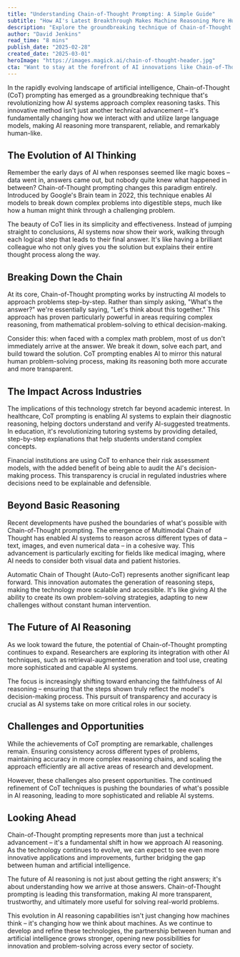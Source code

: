 ```yaml
---
title: "Understanding Chain-of-Thought Prompting: A Simple Guide"
subtitle: "How AI's Latest Breakthrough Makes Machine Reasoning More Human"
description: "Explore the groundbreaking technique of Chain-of-Thought prompting, which revolutionizes AI reasoning by enabling systems to approach tasks with a human-like thought process. Discover its impact across various industries and its potential future developments."
author: "David Jenkins"
read_time: "8 mins"
publish_date: "2025-02-28"
created_date: "2025-03-01"
heroImage: "https://images.magick.ai/chain-of-thought-header.jpg"
cta: "Want to stay at the forefront of AI innovations like Chain-of-Thought prompting? Follow us on LinkedIn for daily updates on breakthrough technologies shaping the future of artificial intelligence."
---
```


In the rapidly evolving landscape of artificial intelligence, Chain-of-Thought (CoT) prompting has emerged as a groundbreaking technique that's revolutionizing how AI systems approach complex reasoning tasks. This innovative method isn't just another technical advancement – it's fundamentally changing how we interact with and utilize large language models, making AI reasoning more transparent, reliable, and remarkably human-like.

## The Evolution of AI Thinking

Remember the early days of AI when responses seemed like magic boxes – data went in, answers came out, but nobody quite knew what happened in between? Chain-of-Thought prompting changes this paradigm entirely. Introduced by Google's Brain team in 2022, this technique enables AI models to break down complex problems into digestible steps, much like how a human might think through a challenging problem.

The beauty of CoT lies in its simplicity and effectiveness. Instead of jumping straight to conclusions, AI systems now show their work, walking through each logical step that leads to their final answer. It's like having a brilliant colleague who not only gives you the solution but explains their entire thought process along the way.

## Breaking Down the Chain

At its core, Chain-of-Thought prompting works by instructing AI models to approach problems step-by-step. Rather than simply asking, "What's the answer?" we're essentially saying, "Let's think about this together." This approach has proven particularly powerful in areas requiring complex reasoning, from mathematical problem-solving to ethical decision-making.

Consider this: when faced with a complex math problem, most of us don't immediately arrive at the answer. We break it down, solve each part, and build toward the solution. CoT prompting enables AI to mirror this natural human problem-solving process, making its reasoning both more accurate and more transparent.

## The Impact Across Industries

The implications of this technology stretch far beyond academic interest. In healthcare, CoT prompting is enabling AI systems to explain their diagnostic reasoning, helping doctors understand and verify AI-suggested treatments. In education, it's revolutionizing tutoring systems by providing detailed, step-by-step explanations that help students understand complex concepts.

Financial institutions are using CoT to enhance their risk assessment models, with the added benefit of being able to audit the AI's decision-making process. This transparency is crucial in regulated industries where decisions need to be explainable and defensible.

## Beyond Basic Reasoning

Recent developments have pushed the boundaries of what's possible with Chain-of-Thought prompting. The emergence of Multimodal Chain of Thought has enabled AI systems to reason across different types of data – text, images, and even numerical data – in a cohesive way. This advancement is particularly exciting for fields like medical imaging, where AI needs to consider both visual data and patient histories.

Automatic Chain of Thought (Auto-CoT) represents another significant leap forward. This innovation automates the generation of reasoning steps, making the technology more scalable and accessible. It's like giving AI the ability to create its own problem-solving strategies, adapting to new challenges without constant human intervention.

## The Future of AI Reasoning

As we look toward the future, the potential of Chain-of-Thought prompting continues to expand. Researchers are exploring its integration with other AI techniques, such as retrieval-augmented generation and tool use, creating more sophisticated and capable AI systems.

The focus is increasingly shifting toward enhancing the faithfulness of AI reasoning – ensuring that the steps shown truly reflect the model's decision-making process. This pursuit of transparency and accuracy is crucial as AI systems take on more critical roles in our society.

## Challenges and Opportunities

While the achievements of CoT prompting are remarkable, challenges remain. Ensuring consistency across different types of problems, maintaining accuracy in more complex reasoning chains, and scaling the approach efficiently are all active areas of research and development.

However, these challenges also present opportunities. The continued refinement of CoT techniques is pushing the boundaries of what's possible in AI reasoning, leading to more sophisticated and reliable AI systems.

## Looking Ahead

Chain-of-Thought prompting represents more than just a technical advancement – it's a fundamental shift in how we approach AI reasoning. As the technology continues to evolve, we can expect to see even more innovative applications and improvements, further bridging the gap between human and artificial intelligence.

The future of AI reasoning is not just about getting the right answers; it's about understanding how we arrive at those answers. Chain-of-Thought prompting is leading this transformation, making AI more transparent, trustworthy, and ultimately more useful for solving real-world problems.

This evolution in AI reasoning capabilities isn't just changing how machines think – it's changing how we think about machines. As we continue to develop and refine these technologies, the partnership between human and artificial intelligence grows stronger, opening new possibilities for innovation and problem-solving across every sector of society.